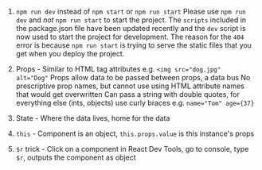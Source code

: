 1. `npm run dev` instead of `npm start` or `npm run start`
   Please use `npm run dev` and _not_ `npm run start` to start the project. The `scripts` included in the package.json file have been updated recently and the `dev` script is now used to start the project for development. The reason for the `404` error is because `npm run start` is trying to serve the static files that you get when you deploy the project.

2. Props - Similar to HTML tag attributes e.g. `<img src="dog.jpg" alt="Dog"`
   Props allow data to be passed between props, a data bus
   No prescriptive prop names, but cannot use using HTML attribute names that would get overwritten
   Can pass a string with double quotes, for everything else (ints, objects) use curly braces
   e.g. `name="Tom" age={37}`

3. State - Where the data lives, home for the data

4. `this` - Component is an object, `this.props.value` is this instance's props

5. `$r` trick - Click on a component in React Dev Tools, go to console, type `$r`, outputs the component as object

